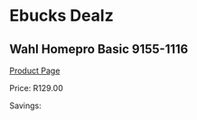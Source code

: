 
# Ebucks Dealz
## Wahl Homepro Basic 9155-1116
[Product Page](https://www.ebucks.com/web/shop/productSelected.do?prodId=1018611903&catId=1186081080)

Price: R129.00

Savings: 


	